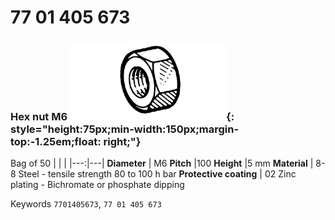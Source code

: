 # 77 01 405 673

### Hex nut M6 ![](../assets/images/parts/hex_bolt.png){: style="height:75px;min-width:150px;margin-top:-1.25em;float: right;"}

Bag of 50
|   |   |
|---:|---|
**Diameter** | M6
**Pitch** |100
**Height** |5 mm
**Material** | 8-8 Steel - tensile strength 80 to 100 h bar
**Protective coating** | 02 Zinc plating - Bichromate or phosphate dipping

Keywords `7701405673`, `77 01 405 673`
